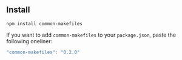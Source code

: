 ## Install

```
npm install common-makefiles
```

If you want to add `common-makefiles` to your `package.json`, paste the following oneliner:

```js
"common-makefiles": "0.2.0"
```
